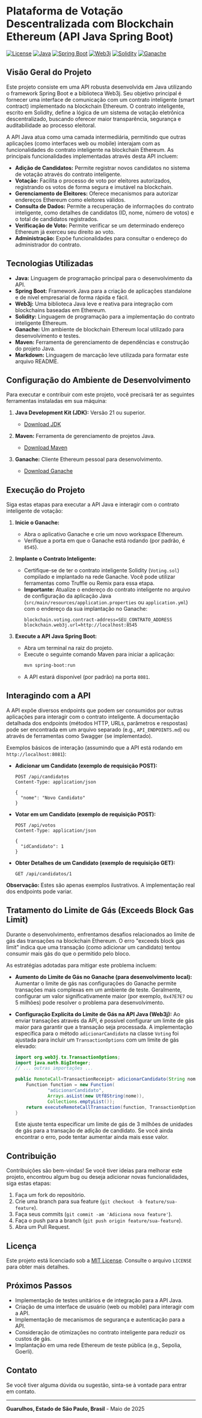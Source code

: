 # Plataforma de Votação Descentralizada com Blockchain Ethereum (API Java Spring Boot)

[![License](https://img.shields.io/badge/License-MIT-yellow.svg)](https://opensource.org/licenses/MIT)
[![Java](https://img.shields.io/badge/Java-21-blue.svg)](https://www.oracle.com/java/technologies/javase-downloads.html)
[![Spring Boot](https://img.shields.io/badge/Spring_Boot-3.4.4-brightgreen.svg)](https://spring.io/projects/spring-boot)
[![Web3j](https://img.shields.io/badge/Web3j-4.9.4-orange.svg)](https://www.web3j.io/)
[![Solidity](https://img.shields.io/badge/Solidity-0.8.x-lightgrey.svg)](https://docs.soliditylang.org/)
[![Ganache](https://img.shields.io/badge/Ganache-v7.x-purple.svg)](https://trufflesuite.com/ganache/)

## Visão Geral do Projeto

Este projeto consiste em uma API robusta desenvolvida em Java utilizando o framework Spring Boot e a biblioteca Web3j. Seu objetivo principal é fornecer uma interface de comunicação com um contrato inteligente (smart contract) implementado na blockchain Ethereum. O contrato inteligente, escrito em Solidity, define a lógica de um sistema de votação eletrônica descentralizado, buscando oferecer maior transparência, segurança e auditabilidade ao processo eleitoral.

A API Java atua como uma camada intermediária, permitindo que outras aplicações (como interfaces web ou mobile) interajam com as funcionalidades do contrato inteligente na blockchain Ethereum. As principais funcionalidades implementadas através desta API incluem:

* **Adição de Candidatos:** Permite registrar novos candidatos no sistema de votação através do contrato inteligente.
* **Votação:** Facilita o processo de voto por eleitores autorizados, registrando os votos de forma segura e imutável na blockchain.
* **Gerenciamento de Eleitores:** Oferece mecanismos para autorizar endereços Ethereum como eleitores válidos.
* **Consulta de Dados:** Permite a recuperação de informações do contrato inteligente, como detalhes de candidatos (ID, nome, número de votos) e o total de candidatos registrados.
* **Verificação de Voto:** Permite verificar se um determinado endereço Ethereum já exerceu seu direito ao voto.
* **Administração:** Expõe funcionalidades para consultar o endereço do administrador do contrato.

## Tecnologias Utilizadas

* **Java:** Linguagem de programação principal para o desenvolvimento da API.
* **Spring Boot:** Framework Java para a criação de aplicações standalone e de nível empresarial de forma rápida e fácil.
* **Web3j:** Uma biblioteca Java leve e reativa para integração com blockchains baseadas em Ethereum.
* **Solidity:** Linguagem de programação para a implementação do contrato inteligente Ethereum.
* **Ganache:** Um ambiente de blockchain Ethereum local utilizado para desenvolvimento e testes.
* **Maven:** Ferramenta de gerenciamento de dependências e construção do projeto Java.
* **Markdown:** Linguagem de marcação leve utilizada para formatar este arquivo README.

## Configuração do Ambiente de Desenvolvimento

Para executar e contribuir com este projeto, você precisará ter as seguintes ferramentas instaladas em sua máquina:

1.  **Java Development Kit (JDK):** Versão 21 ou superior.
    * [Download JDK](https://www.oracle.com/java/technologies/javase-downloads.html)

2.  **Maven:** Ferramenta de gerenciamento de projetos Java.
    * [Download Maven](https://maven.apache.org/download.cgi)

3.  **Ganache:** Cliente Ethereum pessoal para desenvolvimento.
    * [Download Ganache](https://trufflesuite.com/ganache/)

## Execução do Projeto

Siga estas etapas para executar a API Java e interagir com o contrato inteligente de votação:

1.  **Inicie o Ganache:**
    * Abra o aplicativo Ganache e crie um novo workspace Ethereum.
    * Verifique a porta em que o Ganache está rodando (por padrão, é `8545`).

2.  **Implante o Contrato Inteligente:**
    * Certifique-se de ter o contrato inteligente Solidity (`Voting.sol`) compilado e implantado na rede Ganache. Você pode utilizar ferramentas como Truffle ou Remix para essa etapa.
    * **Importante:** Atualize o endereço do contrato inteligente no arquivo de configuração da aplicação Java (`src/main/resources/application.properties` ou `application.yml`) com o endereço da sua implantação no Ganache:
        ```properties
        blockchain.voting.contract-address=SEU_CONTRATO_ADDRESS
        blockchain.web3j.url=http://localhost:8545
        ```

3.  **Execute a API Java Spring Boot:**
    * Abra um terminal na raiz do projeto.
    * Execute o seguinte comando Maven para iniciar a aplicação:
        ```bash
        mvn spring-boot:run
        ```
    * A API estará disponível (por padrão) na porta `8081`.

## Interagindo com a API

A API expõe diversos endpoints que podem ser consumidos por outras aplicações para interagir com o contrato inteligente. A documentação detalhada dos endpoints (métodos HTTP, URLs, parâmetros e respostas) pode ser encontrada em um arquivo separado (e.g., `API_ENDPOINTS.md`) ou através de ferramentas como Swagger (se implementado).

Exemplos básicos de interação (assumindo que a API está rodando em `http://localhost:8081`):

* **Adicionar um Candidato (exemplo de requisição POST):**
    ```
    POST /api/candidatos
    Content-Type: application/json

    {
      "nome": "Novo Candidato"
    }
    ```

* **Votar em um Candidato (exemplo de requisição POST):**
    ```
    POST /api/votos
    Content-Type: application/json

    {
      "idCandidato": 1
    }
    ```

* **Obter Detalhes de um Candidato (exemplo de requisição GET):**
    ```
    GET /api/candidatos/1
    ```

**Observação:** Estes são apenas exemplos ilustrativos. A implementação real dos endpoints pode variar.

## Tratamento do Limite de Gás (Exceeds Block Gas Limit)

Durante o desenvolvimento, enfrentamos desafios relacionados ao limite de gás das transações na blockchain Ethereum. O erro "exceeds block gas limit" indica que uma transação (como adicionar um candidato) tentou consumir mais gás do que o permitido pelo bloco.

As estratégias adotadas para mitigar este problema incluem:

* **Aumento do Limite de Gás no Ganache (para desenvolvimento local):** Aumentar o limite de gás nas configurações do Ganache permite transações mais complexas em um ambiente de teste. Geralmente, configurar um valor significativamente maior (por exemplo, `0x47E7E7` ou 5 milhões) pode resolver o problema para desenvolvimento.

* **Configuração Explícita do Limite de Gás na API Java (Web3j):** Ao enviar transações através da API, é possível configurar um limite de gás maior para garantir que a transação seja processada. A implementação específica para o método `adicionarCandidato` na classe `Voting` foi ajustada para incluir um `TransactionOptions` com um limite de gás elevado:

    ```java
    import org.web3j.tx.TransactionOptions;
    import java.math.BigInteger;
    // ... outras importações ...

    public RemoteCall<TransactionReceipt> adicionarCandidato(String nome) {
        Function function = new Function(
                "adicionarCandidato",
                Arrays.asList(new Utf8String(nome)),
                Collections.emptyList());
        return executeRemoteCallTransaction(function, TransactionOptions.create(credentials.getAddress(), null, null, BigInteger.valueOf(3000000)));
    }
    ```

    Este ajuste tenta especificar um limite de gás de 3 milhões de unidades de gás para a transação de adição de candidato. Se você ainda encontrar o erro, pode tentar aumentar ainda mais esse valor.

## Contribuição

Contribuições são bem-vindas! Se você tiver ideias para melhorar este projeto, encontrou algum bug ou deseja adicionar novas funcionalidades, siga estas etapas:

1.  Faça um fork do repositório.
2.  Crie uma branch para sua feature (`git checkout -b feature/sua-feature`).
3.  Faça seus commits (`git commit -am 'Adiciona nova feature'`).
4.  Faça o push para a branch (`git push origin feature/sua-feature`).
5.  Abra um Pull Request.

## Licença

Este projeto está licenciado sob a [MIT License](https://opensource.org/licenses/MIT). Consulte o arquivo `LICENSE` para obter mais detalhes.

## Próximos Passos

* Implementação de testes unitários e de integração para a API Java.
* Criação de uma interface de usuário (web ou mobile) para interagir com a API.
* Implementação de mecanismos de segurança e autenticação para a API.
* Consideração de otimizações no contrato inteligente para reduzir os custos de gás.
* Implantação em uma rede Ethereum de teste pública (e.g., Sepolia, Goerli).

## Contato

Se você tiver alguma dúvida ou sugestão, sinta-se à vontade para entrar em contato.

---

**Guarulhos, Estado de São Paulo, Brasil** - Maio de 2025

